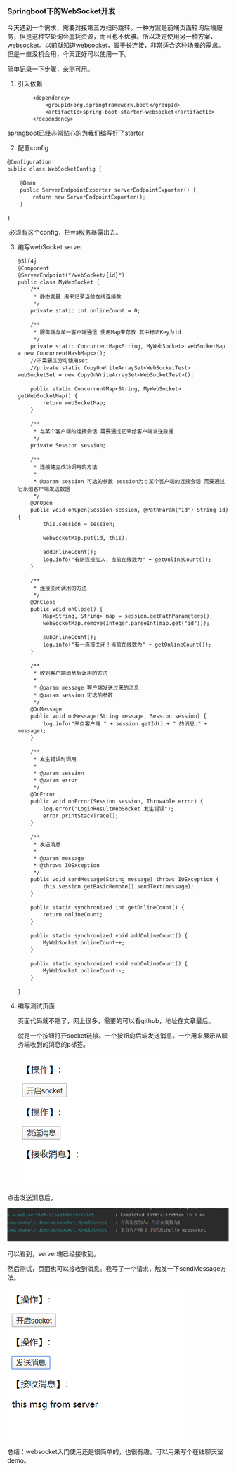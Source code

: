 ### Springboot下的WebSocket开发

今天遇到一个需求，需要对接第三方扫码跳转。一种方案是前端页面轮询后端服务，但是这种空轮询会虚耗资源，而且也不优雅。所以决定使用另一种方案，websocket。以前就知道websocket，属于长连接，非常适合这种场景的需求。但是一直没机会用，今天正好可以使用一下。

简单记录一下步骤，亲测可用。

1. 引入依赖

```
        <dependency>
            <groupId>org.springframework.boot</groupId>
            <artifactId>spring-boot-starter-websocket</artifactId>
        </dependency>
```

springboot已经非常贴心的为我们编写好了starter

2. 配置config

```
@Configuration
public class WebSocketConfig {

    @Bean
    public ServerEndpointExporter serverEndpointExporter() {
        return new ServerEndpointExporter();
    }

}
```

​	必须有这个config，把ws服务暴露出去。

3. 编写webSocket server

   ```
   @Slf4j
   @Component
   @ServerEndpoint("/webSocket/{id}")
   public class MyWebSocket {
       /**
        * 静态变量 用来记录当前在线连接数
        */
       private static int onlineCount = 0;
   
       /**
        * 服务端与单一客户端通信 使用Map来存放 其中标识Key为id
        */
       private static ConcurrentMap<String, MyWebSocket> webSocketMap = new ConcurrentHashMap<>();
       //不需要区分可使用set
       //private static CopyOnWriteArraySet<WebSocketTest> webSocketSet = new CopyOnWriteArraySet<WebSocketTest>();
   
       public static ConcurrentMap<String, MyWebSocket> getWebSocketMap() {
           return webSocketMap;
       }
   
       /**
        * 与某个客户端的连接会话 需要通过它来给客户端发送数据
        */
       private Session session;
   
       /**
        * 连接建立成功调用的方法
        *
        * @param session 可选的参数 session为与某个客户端的连接会话 需要通过它来给客户端发送数据
        */
       @OnOpen
       public void onOpen(Session session, @PathParam("id") String id) {
           this.session = session;
   
           webSocketMap.put(id, this);
   
           addOnlineCount();
           log.info("有新连接加入，当前在线数为" + getOnlineCount());
       }
   
       /**
        * 连接关闭调用的方法
        */
       @OnClose
       public void onClose() {
           Map<String, String> map = session.getPathParameters();
           webSocketMap.remove(Integer.parseInt(map.get("id")));
   
           subOnlineCount();
           log.info("有一连接关闭！当前在线数为" + getOnlineCount());
       }
   
       /**
        * 收到客户端消息后调用的方法
        *
        * @param message 客户端发送过来的消息
        * @param session 可选的参数
        */
       @OnMessage
       public void onMessage(String message, Session session) {
           log.info("来自客户端 " + session.getId() + " 的消息:" + message);
       }
   
       /**
        * 发生错误时调用
        *
        * @param session
        * @param error
        */
       @OnError
       public void onError(Session session, Throwable error) {
           log.error("LoginResultWebSocket 发生错误");
           error.printStackTrace();
       }
   
       /**
        * 发送消息
        *
        * @param message
        * @throws IOException
        */
       public void sendMessage(String message) throws IOException {
           this.session.getBasicRemote().sendText(message);
       }
   
       public static synchronized int getOnlineCount() {
           return onlineCount;
       }
   
       public static synchronized void addOnlineCount() {
           MyWebSocket.onlineCount++;
       }
   
       public static synchronized void subOnlineCount() {
           MyWebSocket.onlineCount--;
       }
   
   }
   ```

4. 编写测试页面

   页面代码就不贴了，网上很多，需要的可以看github，地址在文章最后。

   就是一个按钮打开socket链接。一个按钮向后端发送消息。一个用来展示从服务端收到的消息的p标签。

   ![image-20200305212917566](websocket.assets/image-20200305212917566.png)

点击发送消息后，

![image-20200305213152016](websocket.assets/image-20200305213152016.png)

可以看到，server端已经接收到。



然后测试，页面也可以接收到消息。我写了一个请求，触发一下sendMessage方法。

![image-20200305213237513](websocket.assets/image-20200305213237513.png)

总结：websocket入门使用还是很简单的，也很有趣。可以用来写个在线聊天室demo。
